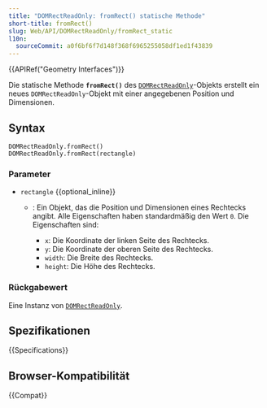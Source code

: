 ```yaml
---
title: "DOMRectReadOnly: fromRect() statische Methode"
short-title: fromRect()
slug: Web/API/DOMRectReadOnly/fromRect_static
l10n:
  sourceCommit: a0f6bf6f7d148f368f6965255058df1ed1f43839
---
```


{{APIRef("Geometry Interfaces")}}

Die statische Methode **`fromRect()`** des [`DOMRectReadOnly`](/de/docs/Web/API/DOMRectReadOnly)-Objekts erstellt ein neues `DOMRectReadOnly`-Objekt mit einer angegebenen Position und Dimensionen.

## Syntax

```js-nolint
DOMRectReadOnly.fromRect()
DOMRectReadOnly.fromRect(rectangle)
```

### Parameter

- `rectangle` {{optional_inline}}

  - : Ein Objekt, das die Position und Dimensionen eines Rechtecks angibt. Alle Eigenschaften
    haben standardmäßig den Wert `0`. Die Eigenschaften sind:

    - `x`: Die Koordinate der linken Seite des Rechtecks.
    - `y`: Die Koordinate der oberen Seite des Rechtecks.
    - `width`: Die Breite des Rechtecks.
    - `height`: Die Höhe des Rechtecks.

### Rückgabewert

Eine Instanz von [`DOMRectReadOnly`](/de/docs/Web/API/DOMRectReadOnly).

## Spezifikationen

{{Specifications}}

## Browser-Kompatibilität

{{Compat}}
